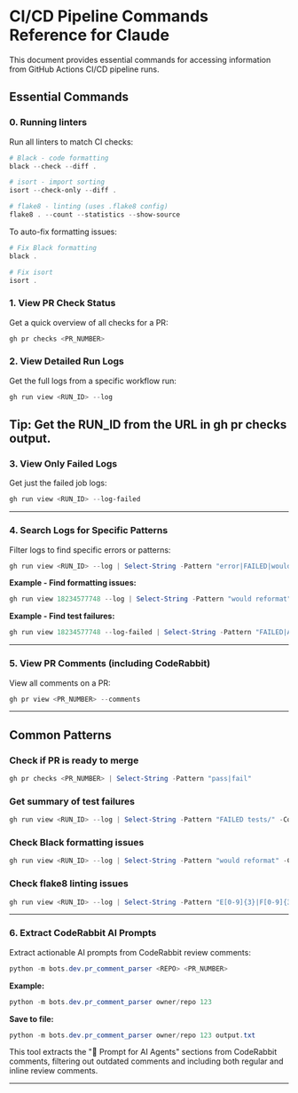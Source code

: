 # CI/CD Pipeline Commands Reference for Claude
This document provides essential commands for accessing information from GitHub Actions CI/CD pipeline runs.
## Essential Commands

### 0. Running linters
Run all linters to match CI checks:
```powershell
# Black - code formatting
black --check --diff .

# isort - import sorting
isort --check-only --diff .

# flake8 - linting (uses .flake8 config)
flake8 . --count --statistics --show-source
```

To auto-fix formatting issues:
```powershell
# Fix Black formatting
black .

# Fix isort
isort .
```

### 1. View PR Check Status
Get a quick overview of all checks for a PR:
```powershell
gh pr checks <PR_NUMBER>
```
### 2. View Detailed Run Logs
Get the full logs from a specific workflow run:
```powershell
gh run view <RUN_ID> --log
```
**Tip:** Get the RUN_ID from the URL in gh pr checks output.
---
### 3. View Only Failed Logs
Get just the failed job logs:
```powershell
gh run view <RUN_ID> --log-failed
```
---
### 4. Search Logs for Specific Patterns
Filter logs to find specific errors or patterns:
```powershell
gh run view <RUN_ID> --log | Select-String -Pattern "error|FAILED|would reformat" -Context 0,2
```
**Example - Find formatting issues:**
```powershell
gh run view 18234577748 --log | Select-String -Pattern "would reformat" -Context 1,3
```
**Example - Find test failures:**
```powershell
gh run view 18234577748 --log-failed | Select-String -Pattern "FAILED|AssertionError" -Context 0,2
```
---
### 5. View PR Comments (including CodeRabbit)
View all comments on a PR:
```powershell
gh pr view <PR_NUMBER> --comments
```
---
## Common Patterns
### Check if PR is ready to merge
```powershell
gh pr checks <PR_NUMBER> | Select-String -Pattern "pass|fail"
```
### Get summary of test failures
```powershell
gh run view <RUN_ID> --log | Select-String -Pattern "FAILED tests/" -Context 0,1
```
### Check Black formatting issues
```powershell
gh run view <RUN_ID> --log | Select-String -Pattern "would reformat" -Context 2,5
```
### Check flake8 linting issues
```powershell
gh run view <RUN_ID> --log | Select-String -Pattern "E[0-9]{3}|F[0-9]{3}" -Context 0,1
```
---

### 6. Extract CodeRabbit AI Prompts
Extract actionable AI prompts from CodeRabbit review comments:
```powershell
python -m bots.dev.pr_comment_parser <REPO> <PR_NUMBER>
```
**Example:**
```powershell
python -m bots.dev.pr_comment_parser owner/repo 123
```
**Save to file:**
```powershell
python -m bots.dev.pr_comment_parser owner/repo 123 output.txt
```
This tool extracts the "🤖 Prompt for AI Agents" sections from CodeRabbit comments, filtering out outdated comments and including both regular and inline review comments.

---
